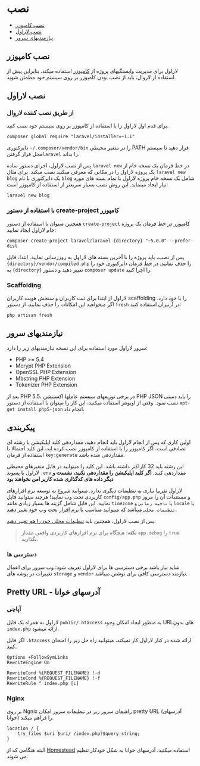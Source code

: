 # نصب

- [نصب کامپوزر](#install-composer)
- [نصب لاراول](#install-laravel)
- [نیازمندیهای سرور](#server-requirements)

<a name="install-composer"></a>
## نصب کامپوزر

لاراول برای مدیریت وابستگیهای پروژه از  [کامپوزر](http://getcomposer.org) استفاده میکند. بنابراین پیش از استفاده از لاروال، باید از نصب بودن کامپوزر بر روی سیستم خود مطمئن شوید.

<a name="install-laravel"></a>
## نصب لاراول

### از طریق نصب کننده لاروال

برای قدم اول لاراول را با استفاده از کامپوزر بر روی سیستم خود نصب کنید.

	composer global require "laravel/installer=~1.1"

دایرکتوری `~/.composer/vendor/bin` را در متغیر محیطی PATH قرار دهید تا سیستم محل قرار گرفتن`laravel` را بداند.

پس از نصب لاراول، اجرای دستور ساده `laravel new` در خط فرمان یک نسخه خام از یک پروژه لاراول را در مکانی که معرفی میکنید نصب میکند. برای مثال `laravel new blog` یک دایرکتوری با نام `blog` شامل یک نسخه خام پروژه لاراول با تمام بسته های مورد نیاز ایجاد مینماید. این روش نصب بسیار سریعتر از استفاده از کامپوزر است:

	laravel new blog

### با استفاده از دستور create-project کامپوزر

همچنین میتوان با استفاده از دستور `create-project` کامپوزر در خط فرمان یک پروژه خام لاراول ایجاد نمایید:

	composer create-project laravel/laravel {directory} "~5.0.0" --prefer-dist

پس از نصب، باید پروژه را با آخرین بسته های لاراول به روزرسانی نمایید. ابتدا، فایل `{directory}/vendor/compiled.php` را حذف نمایید. در خط فرمان دایرکتوری خود را به `{directory}` تغییر دهید و دستور `composer update` را اجرا کنید.

### Scaffolding

لاراول از ابتدا برای ثبت کاربران و سنجش هویت کاربران scaffolding را با خود دارد. اگر میخواهید این امکانات را حذف نمایید، از دستور `fresh` در آرتیزان استفاده کنید:

	php artisan fresh

<a name="server-requirements"></a>
## نیازمندیهای سرور

سرور لاراول مورد استفاده برای این نسخه نیازمندیهای زیر را دارد:

- PHP >= 5.4
- Mcrypt PHP Extension
- OpenSSL PHP Extension
- Mbstring PHP Extension
- Tokenizer PHP Extension

بعد از PHP 5.5، در برخی توزیعهای سیستم عاملها اکستنشن PHP JSON را باید دستی نصب نمود. وقتی از اوبونتر استفاده میکنید، این کار را میتوان با استفاده از دستور `apt-get install php5-json` انجام داد.

<a name="configuration"></a>
## پیکربندی

اولین کاری که پس از انجام لاراول باید انجام دهید، مقداردهی کلید اپلیکیشن با رشته ای تصادفی است. اگر کامپوزر را با استفاده از کامپوزر نصب کرده اید، این کلید احتمالا با استفاده از فرمان `key:generate` مقداردهی شده باشد.

این رشته باید 32 کاراکتر داشته باشد. این کلید را میتوانید در فایل متغیرهای محیطی لاراول با پسوند `.env` مقداردهی کنید.
**اگر کلید اپلیکیشن را مقداردهی نکنید، نشست و دیگر داده های کدگذاری شده کاربر امن نخواهند بود**

لاراول تقریبا نیازی به تنظیمات دیگری ندارد. میتوانید شروع به توسعه نرم افزارهای کاربردی تحت وب نمایید! هرچند میتوانید فایل `config/app.php`  و مستندات آن را مرور نمایید. این فایل شامل گزینه ها بسیار زیادی مانند `timezone` یا `ناحیه زمانی` و `locale` یا `تنظیمات محلی` میباشد که میتوانید متناسب با نرم افزار تحت وب خود تغییر دهید.

پس از نصب لاراول، همچنین باید   [تنظیمات محلی خود را هم تغییر دهید](/docs/{{version}}/configuration#environment-configuration).
> **نکته:** هیچگاه برای نرم افزارهای کاربردی واقعی مقدار `app.debug` را  `true` نگذارید.

<a name="permissions"></a>
### دسترسی ها

شاید نیاز باشد برخی دسترسی ها برای لاراول تعریف شود: وب سرور برای اعمال تغییرات در پوشه های `storage` و `vendor` نیازمند دسترسی کافی برای نوشتن میباشد.

<a name="pretty-urls"></a>
## Pretty URL - آدرسهای خوانا

### آپاچی

لاراول به همراه یک فایل `public/.htaccess` به منظور ایجاد امکان وجود URLهای بدون `index.php` ارائه میشود.

اگر فایل `.htaccess` ارائه شده در کنار لاراول کار نمیکند، میتوانید راه حل زیر را امتحان کنید.

	Options +FollowSymLinks
	RewriteEngine On

	RewriteCond %{REQUEST_FILENAME} !-d
	RewriteCond %{REQUEST_FILENAME} !-f
	RewriteRule ^ index.php [L]

### Nginx

بر روی Ngnix راهنمای سرور زیر در تنظیمات سرور امکان pretty URL (آدرسهای خوانا) را فراهم میکند.

	location / {
		try_files $uri $uri/ /index.php?$query_string;
	}

البته هنگامی که از [Homestead](/docs/{{version}}/homestead) استفاده میکنید، آدرسهای خوانا به شکل خودکار تنظیم می شوند.